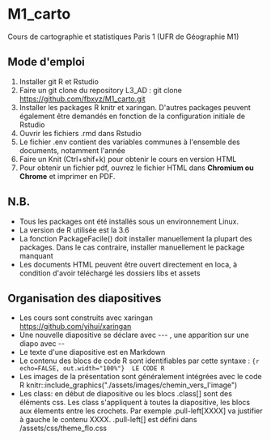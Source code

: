# M1_carto
Cours de cartographie et statistiques Paris 1 (UFR de Géographie M1)

## Mode d'emploi 
1. Installer git R et Rstudio
2. Faire un git clone du repository L3_AD : git clone https://github.com/fbxyz/M1_carto.git
4. Installer les packages R knitr et xaringan. D'autres packages peuvent également être demandés en fonction de la configuration initiale de Rstudio
5. Ouvrir les fichiers .rmd dans Rstudio
6. Le fichier .env contient des variables communes à l'ensemble des documents, notamment l'année
7. Faire un Knit (Ctrl+shif+k) pour obtenir le cours en version HTML
8. Pour obtenir un fichier pdf, ouvrez le fichier HTML dans **Chromium ou Chrome** et imprimer en PDF. 

## N.B.
- Tous les packages ont été installés sous un environnement Linux. 
- La version de R utilisée est la 3.6
- La fonction PackageFacile() doit installer manuellement la plupart des packages. Dans le cas contraire, installer manuellement le package manquant
- Les documents HTML peuvent être ouvert directement en loca, à condition d'avoir téléchargé les dossiers libs et assets

## Organisation des diapositives
- Les cours sont construits avec xaringan https://github.com/yihui/xaringan
- Une nouvelle diapositive se déclare avec --- , une apparition sur une diapo avec --
- Le texte d'une diapositive est en Markdown 
- Le contenu des blocs de code R sont identifiables par cette syntaxe : ```{r echo=FALSE, out.width="100%"}  LE CODE R ``` 
- Les images de la présentation sont généralement intégrées avec le code R knitr::include_graphics("./assets/images/chemin_vers_l'image")
- Les class: en début de diapositive ou les blocs .class[] sont des éléments css. Les class s'appliquent à toutes la diapositive, les blocs aux élements entre les crochets. Par exemple .pull-left[XXXX] va justifier à gauche le contenu XXXX. .pull-left[] est défini dans /assets/css/theme_flo.css


